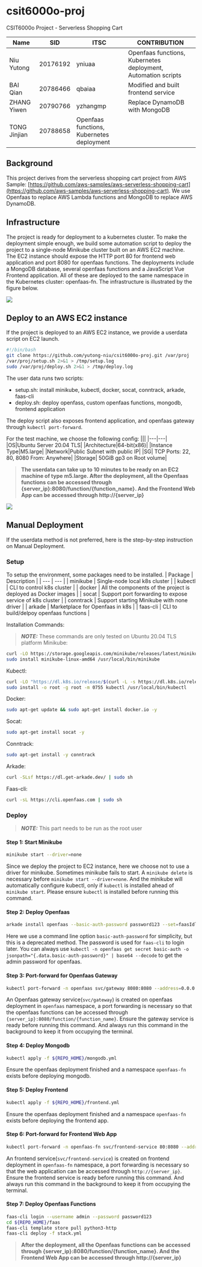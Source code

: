 # csit6000o-proj
CSIT6000o Project - Serverless Shopping Cart

|Name|SID|ITSC|CONTRIBUTION|
|---|---|---|---|
|Niu Yutong|20176192|yniuaa|Openfaas functions, Kubernetes deployment, Automation scripts|
|BAI Qian|20786466|qbaiaa|Modified and built frontend service|
|ZHANG Yiwen|20790766|yzhangmp|Replace DynamoDB with MongoDB|
|TONG Jinjian|20788658|Openfaas functions, Kubernetes deployment||

## Background
This project derives from the serverless shopping cart project from AWS Sample: [https://github.com/aws-samples/aws-serverless-shopping-cart](https://github.com/aws-samples/aws-serverless-shopping-cart). We use Openfaas to replace AWS Lambda functions and MongoDB to replace AWS DynamoDB.

## Infrastructure
The project is ready for deployment to a kubernetes cluster. To make the deployment simple enough, we build some automation script to deploy the project to a single-node Minikube cluster built on an AWS EC2 machine. The EC2 instance should expose the HTTP port 80 for frontend web application and port 8080 for openfaas functions. The deployments include a MongoDB database, several openfaas functions and a JavaScript Vue Frontend application. All of these are deployed to the same namespace in the Kubernetes cluster: openfaas-fn. The infrastructure is illustrated by the figure below.

![](https://i.ibb.co/nDm3ZzL/infra-drawio-1.png)

## Deploy to an AWS EC2 instance
If the project is deployed to an AWS EC2 instance, we provide a userdata script on EC2 launch.
```bash
#!/bin/bash
git clone https://github.com/yutong-niu/csit6000o-proj.git /var/proj
/var/proj/setup.sh 2>&1 > /tmp/setup.log
sudo /var/proj/deploy.sh 2>&1 > /tmp/deploy.log
```
The user data runs two scripts:
- setup.sh: install minikube, kubectl, docker, socat, conntrack, arkade, faas-cli
- deploy.sh: deploy openfass, custom openfaas functions, mongodb, frontend application

The deploy script also exposes frontend application, and openfaas gateway through ```kubectl port-forward```.

For the test machine, we choose the following config:
|||
|---|---|
|OS|Ubuntu Server 20.04 TLS|
|Architecture|64-bit(x86)|
|Instance Type|M5.large|
|Network|Public Subnet with public IP|
|SG| TCP Ports: 22, 80, 8080 From: Anywhere|
|Storage| 50GiB gp3 on Root volume|

> **The userdata can take up to 10 minutes to be ready on an EC2 machine of type m5.large. After the deployment, all the Openfaas functions can be accessed through {server_ip}:8080/function/{function_name}. And the Frontend Web App can be accessed through http://{server_ip}**

![](https://i.ibb.co/w4Dc9MH/deploy.png)

## Manual Deployment
If the userdata method is not preferred, here is the step-by-step instruction on Manual Deployment.
### Setup
To setup the environment, some packages need to be installed.
| Package | Description |
| --- | --- |
| minikube | Single-node local k8s cluster |
| kubectl | CLI to control k8s cluster |
| docker | All the components of the project is deployed as Docker images |
| socat | Support port forwarding to expose service of k8s cluster |
| conntrack | Support starting Minikube with none driver |
| arkade | Marketplace for Openfaas in k8s |
| faas-cli | CLI to build/delpoy openfaas functions |

Installation Commands:
> **_NOTE:_** These commands are only tested on Ubuntu 20.04 TLS platform
Minikube:
```bash
curl -LO https://storage.googleapis.com/minikube/releases/latest/minikube-linux-amd64
sudo install minikube-linux-amd64 /usr/local/bin/minikube
```

Kubectl:
```bash
curl -LO "https://dl.k8s.io/release/$(curl -L -s https://dl.k8s.io/release/stable.txt)/bin/linux/amd64/kubectl"
sudo install -o root -g root -m 0755 kubectl /usr/local/bin/kubectl
```

Docker:
```bash
sudo apt-get update && sudo apt-get install docker.io -y
```

Socat:
```bash
sudo apt-get install socat -y
```

Conntrack:
```bash
sudo apt-get install -y conntrack
```

Arkade:
```bash
curl -SLsf https://dl.get-arkade.dev/ | sudo sh
```

Faas-cli:
```bash
curl -sL https://cli.openfaas.com | sudo sh
```

### Deploy
> **_NOTE:_** This part needs to be run as the root user
#### Step 1: Start Minikube
```bash
minikube start --driver=none
```
Since we deploy the project to EC2 instance, here we choose not to use a driver for minikube. Sometimes minikube fails to start. A `minikube delete` is necessary before `minikube start --driver=none`. And the minikube will automatically configure kubectl, only if `kubectl` is installed ahead of `minikube start`. Please ensure `kubectl` is installed before running this command.

#### Step 2: Deploy Openfaas
```bash
arkade install openfaas --basic-auth-password password123 --set=faasIdler.dryRun=false
```
Here we use a command line option `basic-auth-password` for simplicity, but this is a deprecated method. The password is used for `faas-cli` to login later. You can always use `kubectl -n openfaas get secret basic-auth -o jsonpath="{.data.basic-auth-password}" | base64 --decode` to get the admin password for openfaas.

#### Step 3: Port-forward for Openfaas Gateway
```bash
kubectl port-forward -n openfaas svc/gateway 8080:8080 --address=0.0.0.0 &
```
An Openfaas gateway service(`svc/gateway`) is created on openfaas deployment in `openfaas` namespace, a port forwarding is necessary so that the openfaas functions can be accessed through `{server_ip}:8080/function/{function_name}`. Ensure the gateway service is ready before running this command. And always run this command in the background to keep it from occupying the terminal.

#### Step 4: Deploy Mongodb
```bash
kubectl apply -f ${REPO_HOME}/mongodb.yml
```
Ensure the openfaas deployment finished and a namespace `openfaas-fn` exists before deploying mongodb.

#### Step 5: Deploy Frontend
```bash
kubectl apply -f ${REPO_HOME}/frontend.yml
```
Ensure the openfaas deployment finished and a namespace `openfaas-fn` exists before deploying the frontend app.

#### Step 6: Port-forward for Frontend Web App
```bash
kubectl port-forward -n openfaas-fn svc/frontend-service 80:8080 --address=0.0.0.0 &
```
An frontend service(`svc/frontend-service`) is created on frontend deployment in `openfaas-fn` namespace, a port forwarding is necessary so that the web application can be accessed through `http://{server_ip}`. Ensure the frontend service is ready before running this command. And always run this command in the background to keep it from occupying the terminal.

#### Step 7: Deploy Openfaas Functions
```bash
faas-cli login --username admin --password password123
cd ${REPO_HOME}/faas
faas-cli template store pull python3-http
faas-cli deploy -f stack.yml
```

> **After the deployment, all the Openfaas functions can be accessed through {server_ip}:8080/function/{function_name}. And the Frontend Web App can be accessed through http://{server_ip}**
